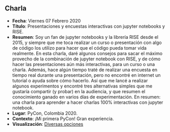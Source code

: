 ## Charla
* **Fecha**: Viernes 07 Febrero 2020
* **Título**: Presentaciones y encuestas interactivas con jupyter notebooks y RISE. 
* **Resumen**: Soy un fan de jupyter notebooks y la librería RISE desde el 2015, y siempre que me toca realizar un curso o presentación con algo de código los utilizo para hacer que el código pueda tomar vida realmente. En esta charla, daré algunos consejos para sacar el máximo provecho de la combinación de jupyter notebook con RISE, y de cómo hacer las presentaciones aún más interactivas, para un curso o una charla. Además, hace algún tiempo traté de realizar una encuesta en tiempo real durante una presentación, pero no encontré en internet un tutorial o ayuda sobre cómo hacerlo. Así que me lancé a realizar algunos experimentos y encontré tres alternativas simples que me gustaría compartir (y probar) en la audiencia, y que resumen el conocimiento ganado en varios días de experimentación. En resumen: una charla para aprender a hacer charlas 100% interactivas con jupyter notebook.
* **Lugar**: PyCon, Colombia 2020.
* **Contexto**: ¡Mi primera PyCon! Gran experiencia.
* **Visualización**: [Diversas opciones](https://htmlpreview.github.io/?https://github.com/sebastiandres/talk_2020_02_pycon_colombia_rise_and_poll/blob/main/index.html)
